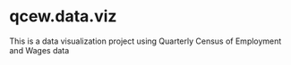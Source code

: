 # qcew.data.viz
This is a data visualization project using Quarterly Census of Employment and Wages data
